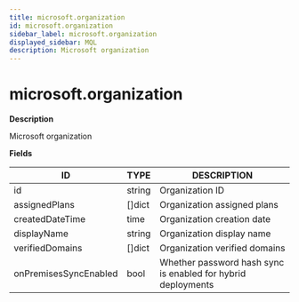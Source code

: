 ```yaml
---
title: microsoft.organization
id: microsoft.organization
sidebar_label: microsoft.organization
displayed_sidebar: MQL
description: Microsoft organization
---
```


# microsoft.organization

**Description**

Microsoft organization

**Fields**

| ID                    | TYPE           | DESCRIPTION                                                  |
| --------------------- | -------------- | ------------------------------------------------------------ |
| id                    | string         | Organization ID                                              |
| assignedPlans         | &#91;&#93;dict | Organization assigned plans                                  |
| createdDateTime       | time           | Organization creation date                                   |
| displayName           | string         | Organization display name                                    |
| verifiedDomains       | &#91;&#93;dict | Organization verified domains                                |
| onPremisesSyncEnabled | bool           | Whether password hash sync is enabled for hybrid deployments |

